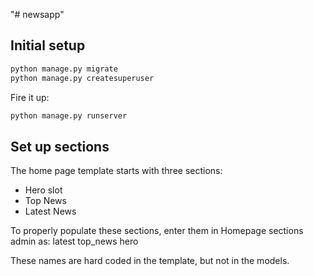 "# newsapp" 


## Initial setup

```py
python manage.py migrate
python manage.py createsuperuser
```

Fire it up:
```py
python manage.py runserver
```

## Set up sections

The home page template starts with three sections:
- Hero slot
- Top News
- Latest News

To properly populate these sections, enter them in Homepage sections admin as:
latest
top_news
hero

These names are hard coded in the template, but not in the models.
